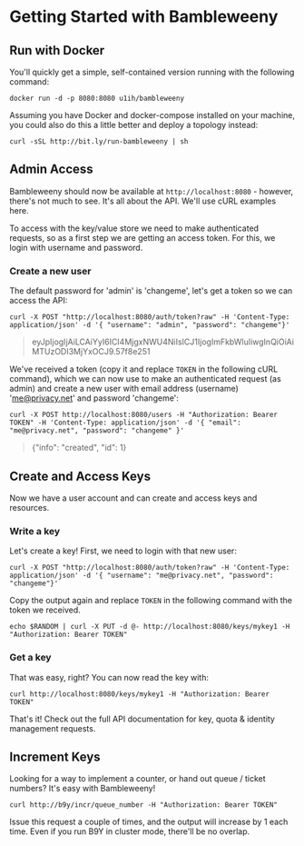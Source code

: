 # Getting Started with Bambleweeny

## Run with Docker

You'll quickly get a simple, self-contained version running with the following command:

`docker run -d -p 8080:8080 u1ih/bambleweeny`

Assuming you have Docker and docker-compose installed on your machine, you could also do this a little better and deploy a topology instead:

`curl -sSL http://bit.ly/run-bambleweeny | sh`

## Admin Access

Bambleweeny should now be available at `http://localhost:8080` - however, there's not much to see. It's all about the API. We'll use cURL examples here.

To access with the key/value store we need to make authenticated requests, so as a first step we are getting an access token. For this, we login with username and password.

### Create a new user

The default password for 'admin' is 'changeme', let's get a token so we can access the API:

`curl -X POST "http://localhost:8080/auth/token?raw" -H 'Content-Type: application/json' -d '{ "username": "admin", "password": "changeme"}'`

> eyJpIjogIjAiLCAiYyI6ICI4MjgxNWU4NiIsICJ1IjogImFkbWluIiwgInQiOiAiMTUzODI3MjYxOCJ9.57f8e251

We've received a token (copy it and replace `TOKEN` in the following cURL command), which we can now use to make an authenticated request (as admin) and create a new user with email address (username) 'me@privacy.net' and password 'changeme':

`curl -X POST http://localhost:8080/users -H "Authorization: Bearer TOKEN" -H 'Content-Type: application/json' -d '{ "email": "me@privacy.net", "password": "changeme" }'`

> {"info": "created", "id": 1}

## Create and Access Keys

Now we have a user account and can create and access keys and resources.

### Write a key
Let's create a key! First, we need to login with that new user:

`curl -X POST "http://localhost:8080/auth/token?raw" -H 'Content-Type: application/json' -d '{ "username": "me@privacy.net", "password": "changeme"}'`

Copy the output again and replace `TOKEN` in the following command with the token we received.

`echo $RANDOM | curl -X PUT -d @- http://localhost:8080/keys/mykey1 -H "Authorization: Bearer TOKEN"`

### Get a key

That was easy, right? You can now read the key with:

`curl http://localhost:8080/keys/mykey1 -H "Authorization: Bearer TOKEN"`

That's it! Check out the full API documentation for key, quota & identity management requests.

## Increment Keys

Looking for a way to implement a counter, or hand out queue / ticket numbers? It's easy with Bambleweeny!

`curl http://b9y/incr/queue_number -H "Authorization: Bearer TOKEN"`

Issue this request a couple of times, and the output will increase by 1 each time. Even if you run B9Y in cluster mode, there'll be no overlap.



